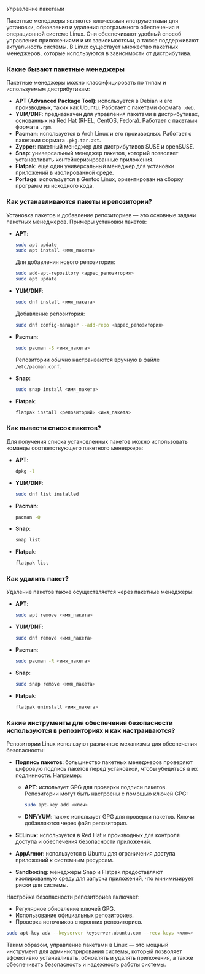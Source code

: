 Управление пакетами

Пакетные менеджеры являются ключевыми инструментами для установки, обновления и удаления программного обеспечения в операционной системе Linux. Они обеспечивают удобный способ управления приложениями и их зависимостями, а также поддерживают актуальность системы. В Linux существует множество пакетных менеджеров, которые используются в зависимости от дистрибутива.

### Какие бывают пакетные менеджеры
Пакетные менеджеры можно классифицировать по типам и используемым дистрибутивам:

- **APT (Advanced Package Tool)**: используется в Debian и его производных, таких как Ubuntu. Работает с пакетами формата `.deb`.
- **YUM/DNF**: предназначен для управления пакетами в дистрибутивах, основанных на Red Hat (RHEL, CentOS, Fedora). Работает с пакетами формата `.rpm`.
- **Pacman**: используется в Arch Linux и его производных. Работает с пакетами формата `.pkg.tar.zst`.
- **Zypper**: пакетный менеджер для дистрибутивов SUSE и openSUSE.
- **Snap**: универсальный менеджер пакетов, который позволяет устанавливать контейнеризированные приложения.
- **Flatpak**: еще один универсальный менеджер для установки приложений в изолированной среде.
- **Portage**: используется в Gentoo Linux, ориентирован на сборку программ из исходного кода.

### Как устанавливаются пакеты и репозитории?
Установка пакетов и добавление репозиториев — это основные задачи пакетных менеджеров. Примеры установки пакетов:

- **APT**:
  ```bash
  sudo apt update
  sudo apt install <имя_пакета>
  ```
  Для добавления нового репозитория:
  ```bash
  sudo add-apt-repository <адрес_репозитория>
  sudo apt update
  ```
  
- **YUM/DNF**:
  ```bash
  sudo dnf install <имя_пакета>
  ```
  Добавление репозитория:
  ```bash
  sudo dnf config-manager --add-repo <адрес_репозитория>
  ```
  
- **Pacman**:
  ```bash
  sudo pacman -S <имя_пакета>
  ```
  Репозитории обычно настраиваются вручную в файле `/etc/pacman.conf`.

- **Snap**:
  ```bash
  sudo snap install <имя_пакета>
  ```

- **Flatpak**:
  ```bash
  flatpak install <репозиторий> <имя_пакета>
  ```

### Как вывести список пакетов?
Для получения списка установленных пакетов можно использовать команды соответствующего пакетного менеджера:

- **APT**:
  ```bash
  dpkg -l
  ```
- **YUM/DNF**:
  ```bash
  sudo dnf list installed
  ```
- **Pacman**:
  ```bash
  pacman -Q
  ```
- **Snap**:
  ```bash
  snap list
  ```
- **Flatpak**:
  ```bash
  flatpak list
  ```

### Как удалить пакет?
Удаление пакетов также осуществляется через пакетные менеджеры:

- **APT**:
  ```bash
  sudo apt remove <имя_пакета>
  ```
- **YUM/DNF**:
  ```bash
  sudo dnf remove <имя_пакета>
  ```
- **Pacman**:
  ```bash
  sudo pacman -R <имя_пакета>
  ```
- **Snap**:
  ```bash
  sudo snap remove <имя_пакета>
  ```
- **Flatpak**:
  ```bash
  flatpak uninstall <имя_пакета>
  ```

### Какие инструменты для обеспечения безопасности используются в репозиториях и как настраиваются?
Репозитории Linux используют различные механизмы для обеспечения безопасности:

- **Подпись пакетов**: большинство пакетных менеджеров проверяют цифровую подпись пакетов перед установкой, чтобы убедиться в их подлинности. Например:
  - **APT**: использует GPG для проверки подписи пакетов. Репозитории могут быть настроены с помощью ключей GPG:
    ```bash
    sudo apt-key add <ключ>
    ```
  - **DNF/YUM**: также использует GPG для проверки пакетов. Ключи добавляются через файл репозитория.
  
- **SELinux**: используется в Red Hat и производных для контроля доступа и обеспечения безопасности приложений.
- **AppArmor**: используется в Ubuntu для ограничения доступа приложений к системным ресурсам.
- **Sandboxing**: менеджеры Snap и Flatpak предоставляют изолированную среду для запуска приложений, что минимизирует риски для системы.

Настройка безопасности репозиториев включает:

- Регулярное обновление ключей GPG.
- Использование официальных репозиториев.
- Проверка источников сторонних репозиториев.

```bash
sudo apt-key adv --keyserver keyserver.ubuntu.com --recv-keys <ключ>
```

Таким образом, управление пакетами в Linux — это мощный инструмент для администрирования системы, который позволяет эффективно устанавливать, обновлять и удалять приложения, а также обеспечивать безопасность и надежность работы системы.

